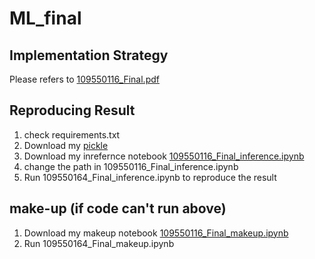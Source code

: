 # ML_final
## Implementation Strategy
Please refers to [109550116_Final.pdf](https://github.com/jerrychild999922/ML_final/blob/main/109550116_Final.pdf)

## Reproducing Result
1. check requirements.txt
2. Download my [pickle](https://github.com/jerrychild999922/ML_final/tree/main/pickle)
2. Download my inrefernce notebook [109550116_Final_inference.ipynb](https://github.com/jerrychild999922/ML_final/blob/main/109550116_Final_inference.ipynb)
3. change the path in 109550116_Final_inference.ipynb
4. Run 109550164_Final_inference.ipynb to reproduce the result

## make-up (if code can't run above)
1. Download my makeup notebook [109550116_Final_makeup.ipynb](https://github.com/jerrychild999922/ML_final/blob/main/109550116_Final_makeup.ipynb)
2. Run 109550164_Final_makeup.ipynb
